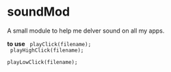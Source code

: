 # soundMod
A small module to help me delver sound on all my apps.

**to use**
<code>
	playClick(filename);
</code>
<br/>
<code>
	playHighClick(filename);
</code>
<br />
<code>
	playLowClick(filename);
</code>